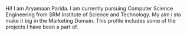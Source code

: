Hi! I am Aryamaan Parida. 
I am currently pursuing Computer Science Engineering from SRM Institute of Science and Technology.
My aim i sto make it big in the Marketing Domain.
This profile includes some of the projects I have been a part of.
